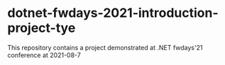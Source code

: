 # dotnet-fwdays-2021-introduction-project-tye
This repository contains a project demonstrated at .NET fwdays'21 conference at 2021-08-7
